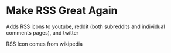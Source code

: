 # Make RSS Great Again

Adds RSS icons to youtube, reddit (both subreddits and individual comments pages), and twitter

RSS Icon comes from wikipedia
